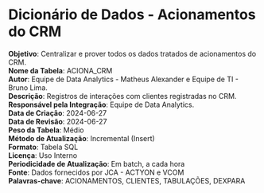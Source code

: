 # Dicionário de Dados - Acionamentos do CRM

**Objetivo**: Centralizar e prover todos os dados tratados de acionamentos do CRM.  
**Nome da Tabela**: ACIONA_CRM  
**Autor**: Equipe de Data Analytics - Matheus Alexander e Equipe de TI - Bruno Lima.  
**Descrição**: Registros de interações com clientes registradas no CRM.  
**Responsável pela Integração**: Equipe de Data Analytics.  
**Data de Criação**: 2024-06-27  
**Data de Revisão**: 2024-06-27  
**Peso da Tabela**: Médio  
**Método de Atualização**: Incremental (Insert)  
**Formato**: Tabela SQL  
**Licença**: Uso Interno  
**Periodicidade de Atualização**: Em batch, a cada hora  
**Fonte**: Dados fornecidos por JCA - ACTYON e VCOM  
**Palavras-chave**: ACIONAMENTOS, CLIENTES, TABULAÇÕES, DEXPARA  
